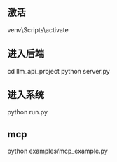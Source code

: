 ## 激活
venv\Scripts\activate
## 进入后端
cd llm_api_project
python server.py

## 进入系统
python run.py

## mcp
python examples/mcp_example.py
